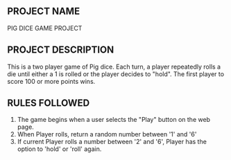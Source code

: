 ## PROJECT NAME
PIG DICE GAME PROJECT
## PROJECT DESCRIPTION
This is a two player game of Pig dice. Each turn, a player repeatedly rolls a die until either a 1 is rolled or the player decides to "hold". The first player to score 100 or more points wins.
## RULES FOLLOWED
1. The game  begins when a user selects the "Play" button on the web page.
2. When Player rolls, return a random number between '1' and '6'
3. If current Player rolls a number between '2' and '6', Player has the option to 'hold' or 'roll' again.